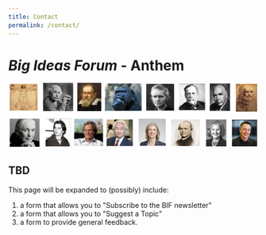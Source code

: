 ```yaml
---
title: Contact
permalink: /contact/
---
```


# **_Big Ideas Forum_** - Anthem
 
![BIF Logo](assets/bif-logo.jpg)

## TBD

This page will be expanded to (possibly) include:

1. a form that allows you to "Subscribe to the BIF newsletter"
1. a form that allows you to "Suggest a Topic"
1. a form to provide general feedback.

